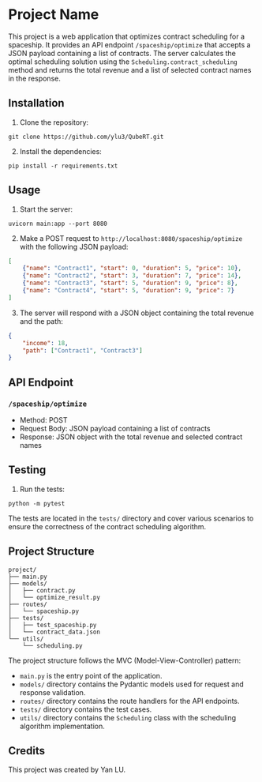 # Project Name

This project is a web application that optimizes contract scheduling for a spaceship. It provides an API endpoint `/spaceship/optimize` that accepts a JSON payload containing a list of contracts. The server calculates the optimal scheduling solution using the `Scheduling.contract_scheduling` method and returns the total revenue and a list of selected contract names in the response.

## Installation

1. Clone the repository:

```
git clone https://github.com/ylu3/QubeRT.git
```

2. Install the dependencies:

```
pip install -r requirements.txt
```

## Usage

1. Start the server:

```
uvicorn main:app --port 8080
```

2. Make a POST request to `http://localhost:8080/spaceship/optimize` with the following JSON payload:

```json
[
    {"name": "Contract1", "start": 0, "duration": 5, "price": 10},
    {"name": "Contract2", "start": 3, "duration": 7, "price": 14},
    {"name": "Contract3", "start": 5, "duration": 9, "price": 8},
    {"name": "Contract4", "start": 5, "duration": 9, "price": 7}
]
```

3. The server will respond with a JSON object containing the total revenue and the path:

```json
{
    "income": 18,
    "path": ["Contract1", "Contract3"]
}
```

## API Endpoint

### `/spaceship/optimize`

- Method: POST
- Request Body: JSON payload containing a list of contracts
- Response: JSON object with the total revenue and selected contract names

## Testing

1. Run the tests:

```
python -m pytest
```

The tests are located in the `tests/` directory and cover various scenarios to ensure the correctness of the contract scheduling algorithm.

## Project Structure

```
project/
├── main.py
├── models/
│   ├── contract.py
│   └── optimize_result.py
├── routes/
│   └── spaceship.py
├── tests/
│   ├── test_spaceship.py
│   └── contract_data.json
└── utils/
    └── scheduling.py
```

The project structure follows the MVC (Model-View-Controller) pattern:

- `main.py` is the entry point of the application.
- `models/` directory contains the Pydantic models used for request and response validation.
- `routes/` directory contains the route handlers for the API endpoints.
- `tests/` directory contains the test cases.
- `utils/` directory contains the `Scheduling` class with the scheduling algorithm implementation.

## Credits

This project was created by Yan LU.